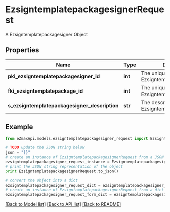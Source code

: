 # EzsigntemplatepackagesignerRequest

A Ezsigntemplatepackagesigner Object

## Properties
Name | Type | Description | Notes
------------ | ------------- | ------------- | -------------
**pki_ezsigntemplatepackagesigner_id** | **int** | The unique ID of the Ezsigntemplatepackagesigner | [optional] 
**fki_ezsigntemplatepackage_id** | **int** | The unique ID of the Ezsigntemplatepackage | 
**s_ezsigntemplatepackagesigner_description** | **str** | The description of the Ezsigntemplatepackagesigner | 

## Example

```python
from eZmaxApi.models.ezsigntemplatepackagesigner_request import EzsigntemplatepackagesignerRequest

# TODO update the JSON string below
json = "{}"
# create an instance of EzsigntemplatepackagesignerRequest from a JSON string
ezsigntemplatepackagesigner_request_instance = EzsigntemplatepackagesignerRequest.from_json(json)
# print the JSON string representation of the object
print EzsigntemplatepackagesignerRequest.to_json()

# convert the object into a dict
ezsigntemplatepackagesigner_request_dict = ezsigntemplatepackagesigner_request_instance.to_dict()
# create an instance of EzsigntemplatepackagesignerRequest from a dict
ezsigntemplatepackagesigner_request_form_dict = ezsigntemplatepackagesigner_request.from_dict(ezsigntemplatepackagesigner_request_dict)
```
[[Back to Model list]](../README.md#documentation-for-models) [[Back to API list]](../README.md#documentation-for-api-endpoints) [[Back to README]](../README.md)


